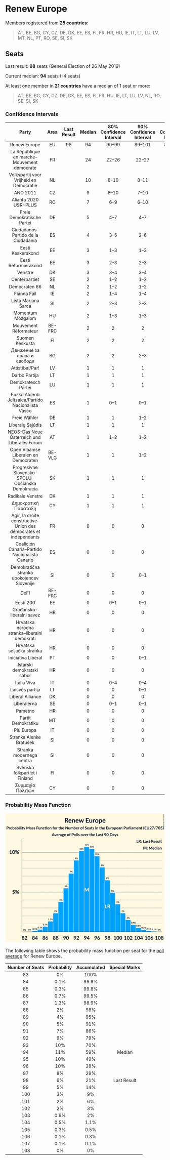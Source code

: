# Renew Europe

Members registered from **25 countries**:

> AT, BE, BG, CY, CZ, DE, DK, EE, ES, FI, FR, HR, HU, IE, IT, LT, LU, LV, MT, NL, PT, RO, SE, SI, SK

## Seats

Last result: **98** seats (General Election of 26 May 2019)

Current median: **94** seats (-4 seats)

At least one member in **21 countries** have a median of 1 seat or more:

> AT, BE, BG, CY, CZ, DE, DK, EE, ES, FI, FR, HU, IE, LT, LU, LV, NL, RO, SE, SI, SK

### Confidence Intervals

| Party | Area | Last Result | Median | 80% Confidence Interval | 90% Confidence Interval | 95% Confidence Interval | 99% Confidence Interval |
|:-----:|:----:|:-----------:|:------:|:-----------------------:|:-----------------------:|:-----------------------:|:-----------------------:|
| Renew Europe | EU | 98 | 94 | 90–99 | 89–101 | 88–102 | 86–105 |
| La République en marche–Mouvement démocrate | FR | | 24 | 22–26 | 22–27 | 22–27 | 21–28 |
| Volkspartij voor Vrijheid en Democratie | NL | | 10 | 8–10 | 8–11 | 8–11 | 7–11 |
| ANO 2011 | CZ | | 9 | 8–10 | 7–10 | 7–10 | 7–11 |
| Alianța 2020 USR-PLUS | RO | | 7 | 6–9 | 6–10 | 5–10 | 5–10 |
| Freie Demokratische Partei | DE | | 5 | 4–7 | 4–7 | 4–8 | 3–9 |
| Ciudadanos–Partido de la Ciudadanía | ES | | 4 | 3–5 | 2–6 | 2–6 | 2–7 |
| Eesti Keskerakond | EE | | 3 | 1–3 | 1–3 | 1–3 | 1–3 |
| Eesti Reformierakond | EE | | 3 | 2–3 | 2–3 | 2–4 | 2–4 |
| Venstre | DK | | 3 | 3–4 | 3–4 | 3–4 | 3–4 |
| Centerpartiet | SE | | 2 | 1–2 | 1–2 | 1–2 | 0–3 |
| Democraten 66 | NL | | 2 | 1–2 | 1–2 | 1–3 | 1–3 |
| Fianna Fáil | IE | | 2 | 1–4 | 1–4 | 1–4 | 1–4 |
| Lista Marjana Šarca | SI | | 2 | 2–3 | 2–3 | 2–3 | 1–3 |
| Momentum Mozgalom | HU | | 2 | 1–3 | 1–3 | 1–3 | 1–3 |
| Mouvement Réformateur | BE-FRC | | 2 | 2 | 2 | 2 | 1–2 |
| Suomen Keskusta | FI | | 2 | 2 | 2 | 1–2 | 1–2 |
| Движение за права и свободи | BG | | 2 | 2 | 2–3 | 2–3 | 2–3 |
| Attīstībai/Par! | LV | | 1 | 1 | 1 | 1 | 1 |
| Darbo Partija | LT | | 1 | 1 | 1 | 1 | 0–1 |
| Demokratesch Partei | LU | | 1 | 1 | 1 | 1 | 1 |
| Euzko Alderdi Jeltzalea/Partido Nacionalista Vasco | ES | | 1 | 0–1 | 0–1 | 0–1 | 0–2 |
| Freie Wähler | DE | | 1 | 1 | 1–2 | 1–2 | 0–2 |
| Liberalų Sąjūdis | LT | | 1 | 1 | 1 | 0–1 | 0–1 |
| NEOS–Das Neue Österreich und Liberales Forum | AT | | 1 | 1–2 | 1–2 | 1–2 | 0–2 |
| Open Vlaamse Liberalen en Democraten | BE-VLG | | 1 | 1 | 1–2 | 1–2 | 1–2 |
| Progresívne Slovensko–SPOLU–Občianska Demokracia | SK | | 1 | 1 | 1 | 1 | 1–2 |
| Radikale Venstre | DK | | 1 | 1 | 1 | 0–1 | 0–1 |
| Δημοκρατική Παράταξη | CY | | 1 | 1 | 1 | 1 | 1 |
| Agir, la droite constructive–Union des démocrates et indépendants | FR | | 0 | 0 | 0 | 0 | 0 |
| Coalición Canaria–Partido Nacionalista Canario | ES | | 0 | 0 | 0 | 0 | 0–1 |
| Demokratična stranka upokojencev Slovenije | SI | | 0 | 0 | 0–1 | 0–1 | 0–1 |
| DéFI | BE-FRC | | 0 | 0 | 0 | 0 | 0 |
| Eesti 200 | EE | | 0 | 0–1 | 0–1 | 0–1 | 0–1 |
| Građansko-liberalni savez | HR | | 0 | 0 | 0 | 0 | 0 |
| Hrvatska narodna stranka–liberalni demokrati | HR | | 0 | 0 | 0 | 0 | 0 |
| Hrvatska seljačka stranka | HR | | 0 | 0 | 0 | 0 | 0 |
| Iniciativa Liberal | PT | | 0 | 0 | 0–1 | 0–1 | 0–1 |
| Istarski demokratski sabor | HR | | 0 | 0 | 0 | 0 | 0 |
| Italia Viva | IT | | 0 | 0–4 | 0–4 | 0–4 | 0–5 |
| Laisvės partija | LT | | 0 | 0 | 0–1 | 0–1 | 0–1 |
| Liberal Alliance | DK | | 0 | 0 | 0 | 0 | 0 |
| Liberalerna | SE | | 0 | 0–1 | 0–1 | 0–1 | 0–1 |
| Pametno | HR | | 0 | 0 | 0 | 0 | 0 |
| Partit Demokratiku | MT | | 0 | 0 | 0 | 0 | 0 |
| Più Europa | IT | | 0 | 0 | 0 | 0 | 0 |
| Stranka Alenke Bratušek | SI | | 0 | 0 | 0 | 0 | 0 |
| Stranka modernega centra | SI | | 0 | 0 | 0 | 0 | 0 |
| Svenska folkpartiet i Finland | FI | | 0 | 0 | 0 | 0 | 0–1 |
| Συμμαχία Πολιτών | CY | | 0 | 0 | 0 | 0 | 0 |

### Probability Mass Function

![Graph with seats probability mass function not yet produced](average-2020-05-31-seats-pmf-reneweurope.png "Seats Probability Mass Function")

The following table shows the probability mass function per seat for the [poll average](average-2020-05-31.html) for Renew Europe.

| Number of Seats | Probability | Accumulated | Special Marks |
|:---------------:|:-----------:|:-----------:|:-------------:|
| 83 | 0% | 100% |  |
| 84 | 0.1% | 99.9% |  |
| 85 | 0.3% | 99.8% |  |
| 86 | 0.7% | 99.5% |  |
| 87 | 1.3% | 98.9% |  |
| 88 | 2% | 98% |  |
| 89 | 4% | 95% |  |
| 90 | 5% | 91% |  |
| 91 | 7% | 86% |  |
| 92 | 9% | 79% |  |
| 93 | 10% | 70% |  |
| 94 | 11% | 59% | Median |
| 95 | 10% | 49% |  |
| 96 | 10% | 38% |  |
| 97 | 8% | 29% |  |
| 98 | 6% | 21% | Last Result |
| 99 | 5% | 14% |  |
| 100 | 3% | 9% |  |
| 101 | 2% | 6% |  |
| 102 | 2% | 3% |  |
| 103 | 0.9% | 2% |  |
| 104 | 0.5% | 1.1% |  |
| 105 | 0.3% | 0.5% |  |
| 106 | 0.1% | 0.3% |  |
| 107 | 0.1% | 0.1% |  |
| 108 | 0% | 0% |  |


